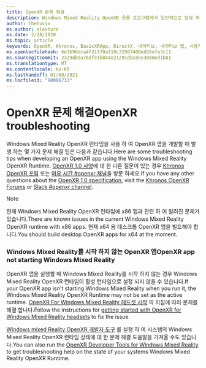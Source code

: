 ```yaml
---
title: OpenXR 문제 해결
description: Windows Mixed Reality OpenXR 응용 프로그램에서 일반적으로 발생 하는 문제 해결에 대 한 리소스 및 답변을 찾아보세요.
author: thetuvix
ms.author: alexturn
ms.date: 2/28/2020
ms.topic: article
keywords: OpenXR, Khronos, BasicXRApp, DirectX, 네이티브, 네이티브 앱, 사용자 지정 엔진, 미들웨어, 문제 해결
ms.openlocfilehash: 6e1696bca4f31f70af10c32087400ed56efa3c11
ms.sourcegitcommit: 2329db5a76dfe1b844e21291dbc8ee3888ed1b81
ms.translationtype: MT
ms.contentlocale: ko-KR
ms.lasthandoff: 01/08/2021
ms.locfileid: "98006733"
---
```

# <a name="openxr-troubleshooting"></a><span data-ttu-id="096f7-104">OpenXR 문제 해결</span><span class="sxs-lookup"><span data-stu-id="096f7-104">OpenXR troubleshooting</span></span>

<span data-ttu-id="096f7-105">Windows Mixed Reality OpenXR 런타임을 사용 하 여 OpenXR 앱을 개발할 때 발생 하는 몇 가지 문제 해결 팁은 다음과 같습니다.</span><span class="sxs-lookup"><span data-stu-id="096f7-105">Here are some troubleshooting tips when developing an OpenXR app using the Windows Mixed Reality OpenXR Runtime.</span></span>  <span data-ttu-id="096f7-106"><a href="https://www.khronos.org/registry/OpenXR/specs/1.0/html/xrspec.html" target="_blank">OpenXR 1.0 사양</a>에 대 한 다른 질문이 있는 경우 <a href="https://community.khronos.org/c/openxr" target="_blank">Khronos OpenXR 포럼</a> 또는 <a href="https://khr.io/slack" target="_blank">여유 시간 #openxr 채널</a>을 방문 하세요.</span><span class="sxs-lookup"><span data-stu-id="096f7-106">If you have any other questions about the <a href="https://www.khronos.org/registry/OpenXR/specs/1.0/html/xrspec.html" target="_blank">OpenXR 1.0 specification</a>, visit the <a href="https://community.khronos.org/c/openxr" target="_blank">Khronos OpenXR Forums</a> or <a href="https://khr.io/slack" target="_blank">Slack #openxr channel</a>.</span></span>

>[!NOTE]
><span data-ttu-id="096f7-107">현재 Windows Mixed Reality OpenXR 런타임에 x86 앱과 관련 하 여 알려진 문제가 있습니다.</span><span class="sxs-lookup"><span data-stu-id="096f7-107">There are known issues in the current Windows Mixed Reality OpenXR runtime with x86 apps.</span></span>  <span data-ttu-id="096f7-108">현재 x64 용 데스크톱 OpenXR 앱을 빌드해야 합니다.</span><span class="sxs-lookup"><span data-stu-id="096f7-108">You should build desktop OpenXR apps for x64 at the moment.</span></span>

### <a name="openxr-app-not-starting-windows-mixed-reality"></a><span data-ttu-id="096f7-109">Windows Mixed Reality를 시작 하지 않는 OpenXR 앱</span><span class="sxs-lookup"><span data-stu-id="096f7-109">OpenXR app not starting Windows Mixed Reality</span></span>

<span data-ttu-id="096f7-110">OpenXR 앱을 실행할 때 Windows Mixed Reality를 시작 하지 않는 경우 Windows Mixed Reality OpenXR 런타임이 활성 런타임으로 설정 되지 않을 수 있습니다.</span><span class="sxs-lookup"><span data-stu-id="096f7-110">If your OpenXR app isn't starting Windows Mixed Reality when you run it, the Windows Mixed Reality OpenXR Runtime may not be set as the active runtime.</span></span> <span data-ttu-id="096f7-111">[OpenXR For Windows Mixed Reality 헤드셋 시작](openxr-getting-started.md#getting-started-with-openxr-for-windows-mixed-reality-headsets) 의 지침에 따라 문제를 해결 합니다.</span><span class="sxs-lookup"><span data-stu-id="096f7-111">Follow the instructions for [getting started with OpenXR for Windows Mixed Reality headsets](openxr-getting-started.md#getting-started-with-openxr-for-windows-mixed-reality-headsets) to fix the issue.</span></span>

<span data-ttu-id="096f7-112">[Windows mixed Reality OpenXR 개발자 도구](openxr-getting-started.md#getting-the-openxr-developer-tools-for-windows-mixed-reality) 를 실행 하 여 시스템의 Windows Mixed Reality OpenXR 런타임 상태에 대 한 문제 해결 도움말을 가져올 수도 있습니다.</span><span class="sxs-lookup"><span data-stu-id="096f7-112">You can also run the [OpenXR Developer Tools for Windows Mixed Reality](openxr-getting-started.md#getting-the-openxr-developer-tools-for-windows-mixed-reality) to get troubleshooting help on the state of your systems Windows Mixed Reality OpenXR Runtime.</span></span>
